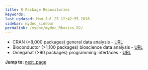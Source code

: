 ```yaml
---
title: R Package Repositories
keywords: 
last_updated: Mon Jul 25 12:42:55 2016
sidebar: mydoc_sidebar
permalink: /mydoc/mydoc_Rbasics_02/
---
```


* CRAN (>8,000 packages) general data analysis - [URL](http://cran.at.r-project.org/)
* Bioconductor (>1,100 packages) bioscience data analysis - [URL](http://www.bioconductor.org/)
* Omegahat (>90 packages) programming interfaces - [URL](https://github.com/omegahat?tab=repositories)

<div class="tags">
<b>Jump to: </b>
<a href="../../mydoc/mydoc_Rbasics_03/" class="btn btn-default navbar-btn cursorNorm" role="button">next_page</a>
</div>
